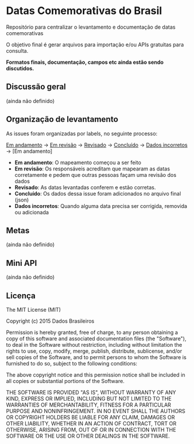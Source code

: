 # Datas Comemorativas do Brasil
Repositório para centralizar o levantamento e documentação de datas comemorativas

O objetivo final é gerar arquivos para importação e/ou APIs gratuitas para consulta.

__Formatos finais, documentação, campos etc ainda estão sendo discutidos.__

## Discussão geral
(ainda não definido)

## Organização de levantamento

As issues foram organizadas por labels, no seguinte processo:

[Em andamento]() -> 
[Em revisão]() -> 
[Revisado]() -> 
[Concluído]() -> 
[Dados incorretos]() -> [Em andamento]

* __Em andamento__: O mapeamento começou a ser feito
* __Em revisão__: Os responsáveis acreditam que mapearam as datas corretamente e pedem que outras pessoas façam uma revisão dos dados
* __Revisado__: As datas levantadas conferem e estão corretas.
* __Concluído__: Os dados dessa issue foram adicionados no arquivo final (json)
* __Dados incorretos__: Quando alguma data precisa ser corrigida, removida ou adicionada


## Metas
(ainda não definido)

## Mini API
(ainda não definido)

## Licença

The MIT License (MIT)

Copyright (c) 2015 Dados Brasileiros

Permission is hereby granted, free of charge, to any person obtaining a copy
of this software and associated documentation files (the "Software"), to deal
in the Software without restriction, including without limitation the rights
to use, copy, modify, merge, publish, distribute, sublicense, and/or sell
copies of the Software, and to permit persons to whom the Software is
furnished to do so, subject to the following conditions:

The above copyright notice and this permission notice shall be included in all
copies or substantial portions of the Software.

THE SOFTWARE IS PROVIDED "AS IS", WITHOUT WARRANTY OF ANY KIND, EXPRESS OR
IMPLIED, INCLUDING BUT NOT LIMITED TO THE WARRANTIES OF MERCHANTABILITY,
FITNESS FOR A PARTICULAR PURPOSE AND NONINFRINGEMENT. IN NO EVENT SHALL THE
AUTHORS OR COPYRIGHT HOLDERS BE LIABLE FOR ANY CLAIM, DAMAGES OR OTHER
LIABILITY, WHETHER IN AN ACTION OF CONTRACT, TORT OR OTHERWISE, ARISING FROM,
OUT OF OR IN CONNECTION WITH THE SOFTWARE OR THE USE OR OTHER DEALINGS IN THE
SOFTWARE.
